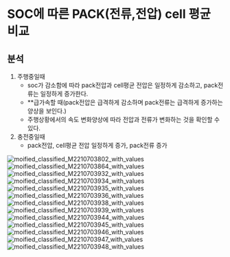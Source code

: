# SOC에 따른 PACK(전류,전압) cell 평균 비교
## 분석
1. 주행중일때
   - soc가 감소함에 따라 pack전압과 cell평균 전압은 일정하게 감소하고, pack전류는 일정하게 증가한다.
   - **급가속할 때(pack전압은 급격하게 감소하며 pack전류는 급격하게 증가하는 양상을 보인다.)
   - 주행상황에서의 속도 변화양상에 따라 전압과 전류가 변화하는 것을 확인할 수 있다.
2. 충전중일때
   - pack전압, cell평균 전압 일정하게 증가, pack전류 증가
   
![moified_classified_M2210703802_with_values](https://github.com/user-attachments/assets/b583a128-4f97-4c84-89eb-e39639870968)
![moified_classified_M2210703864_with_values](https://github.com/user-attachments/assets/2058683e-ab5e-421a-851a-203f44be509e)
![moified_classified_M2210703932_with_values](https://github.com/user-attachments/assets/e678409c-7fe9-42d6-b8bb-0df58a241268)
![moified_classified_M2210703934_with_values](https://github.com/user-attachments/assets/7d27d999-5d67-4448-a0bd-2d1a3ed24d8a)
![moified_classified_M2210703935_with_values](https://github.com/user-attachments/assets/9507e224-62e3-4733-860e-0ef9242dc78f)
![moified_classified_M2210703936_with_values](https://github.com/user-attachments/assets/1762a3b1-2882-4536-bf00-1146add182e4)
![moified_classified_M2210703938_with_values](https://github.com/user-attachments/assets/d088ad71-aad0-4626-a7e0-8818ff4ebbab)
![moified_classified_M2210703939_with_values](https://github.com/user-attachments/assets/17363a16-3d7f-4cf9-bd98-ae86478abd03)
![moified_classified_M2210703944_with_values](https://github.com/user-attachments/assets/aa545f43-b413-4c5e-b1b3-6fd0d63a95b1)
![moified_classified_M2210703945_with_values](https://github.com/user-attachments/assets/5c647e9a-5499-40ff-b491-f013533521c0)
![moified_classified_M2210703946_with_values](https://github.com/user-attachments/assets/3201f841-6cdc-4d78-85a5-bf4718f0e1c2)
![moified_classified_M2210703947_with_values](https://github.com/user-attachments/assets/cca1bb3a-7f2a-437d-82dd-dc41cf07312e)
![moified_classified_M2210703948_with_values](https://github.com/user-attachments/assets/f2edba64-3d08-4cd1-961b-04a39fc6271e)
